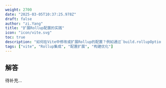 ```yaml
---
weight: 2700
date: "2025-03-05T10:37:25.978Z"
draft: false
author: "zi.Yang"
title: "扩展Rollup配置的实践"
icon: "icon/vite.svg"
toc: true
description: "如何在Vite中修改或扩展Rollup的配置？例如通过`build.rollupOptions`调整输出格式或添加Rollup插件？"
tags: ["vite", "Rollup集成", "配置扩展", "构建优化"]
---
```


## 解答

待补充...

